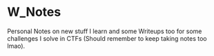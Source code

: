 # W_Notes
Personal Notes on new stuff I learn and some Writeups too for some challenges I solve in CTFs (Should remember to keep taking notes too lmao).
